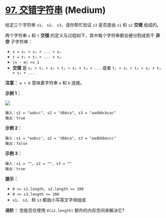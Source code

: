 # [97. 交错字符串][link] (Medium)

[link]: https://leetcode.cn/problems/interleaving-string/

给定三个字符串 `s1`、 `s2`、 `s3`，请你帮忙验证 `s3` 是否是由 `s1` 和 `s2` **交错** 组成的。

两个字符串 `s` 和 `t` **交错** 的定义与过程如下，其中每个字符串都会被分割成若干 **非空** 子字符串：

- `s = s₁ + s₂ + ... + sₙ`
- `t = t₁ + t₂ + ... + tₘ`
- `|n - m| <= 1`
- **交错** 是 `s₁ + t₁ + s₂ + t₂ + s₃ + t₃ + ...` 或者 `t₁ + s₁ + t₂ + s₂ + t₃ + s₃ + ...`

**注意：** `a + b` 意味着字符串 `a` 和 `b` 连接。

**示例 1：**

![](https://assets.leetcode.com/uploads/2020/09/02/interleave.jpg)

```
输入：s1 = "aabcc", s2 = "dbbca", s3 = "aadbbcbcac"
输出：true
```

**示例 2：**

```
输入：s1 = "aabcc", s2 = "dbbca", s3 = "aadbbbaccc"
输出：false
```

**示例 3：**

```
输入：s1 = "", s2 = "", s3 = ""
输出：true
```

**提示：**

- `0 <= s1.length, s2.length <= 100`
- `0 <= s3.length <= 200`
- `s1`、 `s2`、和 `s3` 都由小写英文字母组成

**进阶：** 您能否仅使用 `O(s2.length)` 额外的内存空间来解决它?
